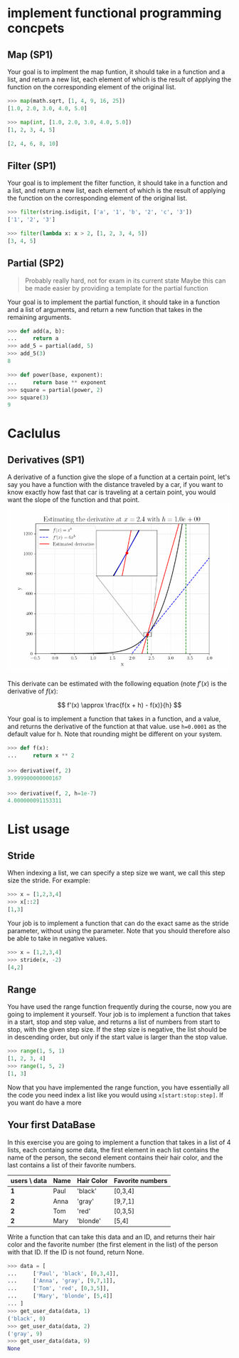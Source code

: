 # implement functional programming concpets

## Map (SP1)

Your goal is to implment the map funtion, it should take in a function and a
list, and return a new list, each element of which is the result of applying the
function on the corresponding element of the original list.

```python
>>> map(math.sqrt, [1, 4, 9, 16, 25])
[1.0, 2.0, 3.0, 4.0, 5.0]
```

```python
>>> map(int, [1.0, 2.0, 3.0, 4.0, 5.0])
[1, 2, 3, 4, 5]
```

```python >>> map(lambda x: x * 2, [1, 2, 3, 4, 5])
[2, 4, 6, 8, 10]
```

## Filter (SP1)

Your goal is to implement the filter function, it should take in a function and
a list, and return a new list, each element of which is the result of applying
the function on the corresponding element of the original list.

```python
>>> filter(string.isdigit, ['a', '1', 'b', '2', 'c', '3'])
['1', '2', '3']
```

```python
>>> filter(lambda x: x > 2, [1, 2, 3, 4, 5])
[3, 4, 5]
```

## Partial (SP2)

> Probably really hard, not for exam in its current state Maybe this can be made
> easier by providing a template for the partial function

Your goal is to implement the partial function, it should take in a function and
a list of arguments, and return a new function that takes in the remaining
arguments.

```python
>>> def add(a, b):
...     return a
>>> add_5 = partial(add, 5)
>>> add_5(3)
8
```

```python
>>> def power(base, exponent):
...     return base ** exponent
>>> square = partial(power, 2)
>>> square(3)
9
```



# Caclulus

## Derivatives (SP1)

A derivative of a function give the slope of a function at a certain point, let's say you have a function with the distance traveled by a car, if you want to know exactly how fast that car is traveling at a certain point, you would want the slope of the function and that point. 
![Derivative animation](figures/derivative_animation.gif)

This derivate can be estimated with the following equation (note $f'(x)$ is the
derivative of $f(x)$:

$$ f'(x) \approx \frac{f(x + h) - f(x)}{h} $$

Your goal is to implement a function that takes in a function, and a value, and
returns the derivative of the function at that value. use `h=0.0001` as the
default value for h. Note that rounding might be different on your system.

```python
>>> def f(x):
...     return x ** 2

>>> derivative(f, 2)
3.999900000000167

>>> derivative(f, 2, h=1e-7)
4.000000091153311
```

# List usage

## Stride

When indexing a list, we can specify a step size we want, we call this step size
the stride. For example:

```python
>>> x = [1,2,3,4]
>>> x[::2]
[1,3]
```

Your job is to implement a function that can do the exact same as the stride
parameter, without using the parameter. Note that you should therefore also be able to take
in negative values.

```python
>>> x = [1,2,3,4] 
>>> stride(x, -2)
[4,2]
```

## Range

You have used the range function frequently during the course, now you are going
to implement it yourself. Your job is to implement a function that takes in a
start, stop and step value, and returns a list of numbers from start to stop,
with the given step size. If the step size is negative, the list should be in
descending order, but only if the start value is larger than the stop value.

```python
>>> range(1, 5, 1)
[1, 2, 3, 4]
>>> range(1, 5, 2)
[1, 3]
```

Now that you have implemented the range function, you have essentially all the
code you need index a list like you would using `x[start:stop:step]`. If you
want do have a more

## Your first DataBase

In this exercise you are going to implement a function that takes in a list of 4
lists, each containg some data, the first element in each list contains the name
of the person, the second element contains their hair color, and the last
contains a list of their favorite numbers.

| users \ data | Name | Hair Color | Favorite numbers |
| ------------ | ---- | ---------- | ---------------- |
| **1**        | Paul | 'black'    | [0,3,4]          |
| **2**        | Anna | 'gray'     | [9,7,1]          |
| **2**        | Tom  | 'red'      | [0,3,5]          |
| **2**        | Mary | 'blonde'   | [5,4]            |

Write a function that can take this data and an ID, and returns their hair color
and the favorite number (the first element in the list) of the person with that
ID. If the ID is not found, return None.

```python
>>> data = [
...     ['Paul', 'black', [0,3,4]],
...     ['Anna', 'gray', [9,7,1]],
...     ['Tom', 'red', [0,3,5]],
...     ['Mary', 'blonde', [5,4]]
... ]
>>> get_user_data(data, 1)
('black', 0)
>>> get_user_data(data, 2)
('gray', 9)
>>> get_user_data(data, 9)
None
```

